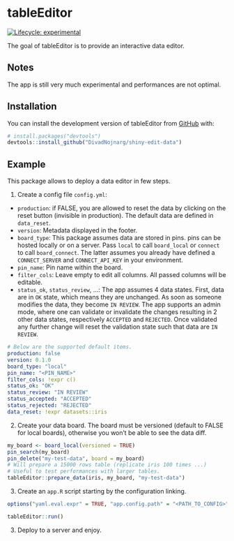 
<!-- README.md is generated from README.Rmd. Please edit that file -->

# tableEditor

<!-- badges: start -->

[![Lifecycle:
experimental](https://img.shields.io/badge/lifecycle-experimental-orange.svg)](https://lifecycle.r-lib.org/articles/stages.html#experimental)
<!-- badges: end -->

The goal of tableEditor is to provide an interactive data editor.

## Notes

The app is still very much experimental and performances are not
optimal.

## Installation

You can install the development version of tableEditor from
[GitHub](https://github.com/) with:

``` r
# install.packages("devtools")
devtools::install_github("DivadNojnarg/shiny-edit-data")
```

## Example

This package allows to deploy a data editor in few steps.

1.  Create a config file `config.yml`:

- `production`: if FALSE, you are allowed to reset the data by clicking
  on the reset button (invisible in production). The default data are
  defined in `data_reset`.
- `version`: Metadata displayed in the footer.
- `board_type`: This package assumes data are stored in pins. pins can
  be hosted locally or on a server. Pass `local` to call `board_local`
  or `connect` to call `board_connect`. The latter assumes you already
  have defined a `CONNECT_SERVER` and `CONNECT_API_KEY` in your
  environment.
- `pin_name`: Pin name within the board.
- `filter_cols`: Leave empty to edit all columns. All passed columns
  will be editable.
- `status_ok`, `status_review`, …: The app assumes 4 data states. First,
  data are in `OK` state, which means they are unchanged. As soon as
  someone modifies the data, they become `IN REVIEW`. The app supports
  an admin mode, where one can validate or invalidate the changes
  resulting in 2 other data states, respectively `ACCEPTED` and
  `REJECTED`. Once validated any further change will reset the
  validation state such that data are `IN REVIEW`.

``` yaml
# Below are the supported default items.
production: false
version: 0.1.0
board_type: "local"
pin_name: "<PIN_NAME>"
filter_cols: !expr c()
status_ok: "OK"
status_review: "IN REVIEW"
status_accepted: "ACCEPTED"
status_rejected: "REJECTED"
data_reset: !expr datasets::iris
```

2.  Create your data board. The board must be versioned (default to
    FALSE for local boards), otherwise you won’t be able to see the data
    diff.

``` r
my_board <- board_local(versioned = TRUE)
pin_search(my_board)
pin_delete("my-test-data", board = my_board)
# Will prepare a 15000 rows table (replicate iris 100 times ...)
# Useful to test performances with larger tables.
tableEditor::prepare_data(iris, my_board, "my-test-data")
```

3.  Create an `app.R` script starting by the configuration linking.

``` r
options("yaml.eval.expr" = TRUE, "app.config.path" = "<PATH_TO_CONFIG>")

tableEditor::run()
```

3.  Deploy to a server and enjoy.
